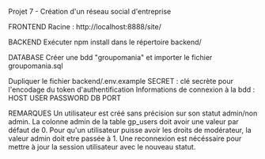 Projet 7 - Création d'un réseau social d'entreprise

FRONTEND
Racine : http://localhost:8888/site/

BACKEND
Exécuter npm install dans le répertoire backend/

DATABASE
Créer une bdd "groupomania" et importer le fichier groupomania.sql

Dupliquer le fichier backend/.env.example 
SECRET : clé secrète pour l'encodage du token d'authentification
Informations de connexion à la bdd :
HOST
USER
PASSWORD
DB
PORT

REMARQUES
Un utilisateur est créé sans précision sur son statut admin/non admin. La colonne admin de la table gp_users doit avoir une valeur par défaut de 0.
Pour qu'un utilisateur puisse avoir les droits de modérateur, la valeur admin doit etre passée à 1.
Une reconnexion est nécéssaire pour mettre à jour la session utilisateur avec le nouveau statut.

